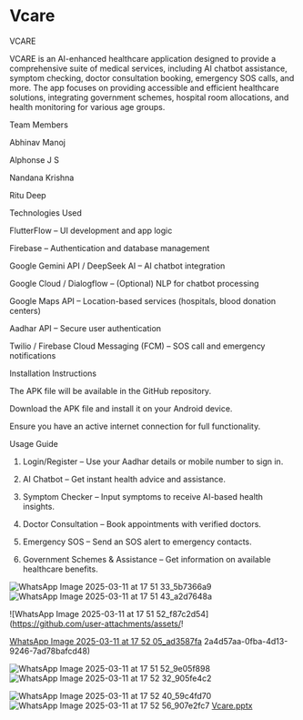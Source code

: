 # Vcare

VCARE


VCARE is an AI-enhanced healthcare application designed to provide a comprehensive suite of medical services, including AI chatbot assistance, symptom checking, doctor consultation booking, emergency SOS calls, and more. The app focuses on providing accessible and efficient healthcare solutions, integrating government schemes, hospital room allocations, and health monitoring for various age groups.

Team Members

Abhinav Manoj

Alphonse J S

Nandana Krishna

Ritu Deep


Technologies Used

FlutterFlow – UI development and app logic

Firebase – Authentication and database management

Google Gemini API / DeepSeek AI – AI chatbot integration

Google Cloud / Dialogflow – (Optional) NLP for chatbot processing

Google Maps API – Location-based services (hospitals, blood donation centers)

Aadhar API – Secure user authentication

Twilio / Firebase Cloud Messaging (FCM) – SOS call and emergency notifications


Installation Instructions

The APK file will be available in the GitHub repository.

Download the APK file and install it on your Android device.

Ensure you have an active internet connection for full functionality.


Usage Guide

1. Login/Register – Use your Aadhar details or mobile number to sign in.


2. AI Chatbot – Get instant health advice and assistance.


3. Symptom Checker – Input symptoms to receive AI-based health insights.


4. Doctor Consultation – Book appointments with verified doctors.


5. Emergency SOS – Send an SOS alert to emergency contacts.


6. Government Schemes & Assistance – Get information on available healthcare benefits.



![WhatsApp Image 2025-03-11 at 17 51 33_5b7366a9](https://github.com/user-attachments/assets/c3d71ccc-76f7-440a-add0-293c48bcc430)
![WhatsApp Image 2025-03-11 at 17 51 43_a2d7648a](https://github.com/user-attachments/assets/c3769b48-d915-4072-9be8-daf7c8f8ea70)



![WhatsApp Image 2025-03-11 at 17 51 52_f87c2d54](https://github.com/user-attachments/assets/!

[WhatsApp Image 2025-03-11 at 17 52 05_ad3587fa](https://github.com/user-attachments/assets/46dbab8b-ce9b-4132-b5a1-c669cfb2a6df)
2a4d57aa-0fba-4d13-9246-7ad78bafcd48)

![WhatsApp Image 2025-03-11 at 17 51 52_9e05f898](https://github.com/user-attachments/assets/abb1fb39-64a5-49b5-93c4-0a4cda5fd04a)![WhatsApp Image 2025-03-11 at 17 52 32_905fe4c2](https://github.com/user-attachments/assets/e5ed2b83-2e8d-4644-ad84-01cb44e1a5a7)

![WhatsApp Image 2025-03-11 at 17 52 40_59c4fd70](https://github.com/user-attachments/assets/c7c3275f-a515-46e2-b708-4b28bd844203)
![WhatsApp Image 2025-03-11 at 17 52 56_907e2fc7](https://github.com/user-attachments/assets/eb031655-4a70-4a2c-847a-d06df1d16054)
[Vcare.pptx](https://github.com/user-attachments/files/19182867/Vcare.pptx)
